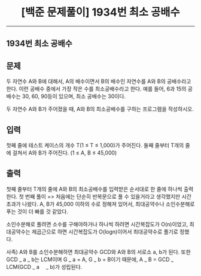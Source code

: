 # <center>[백준 문제풀이] 1934번 최소 공배수</center>

---

## 1934번 최소 공배수

## 문제

두 자연수 A와 B에 대해서, A의 배수이면서 B의 배수인 자연수를 A와 B의 공배수라고 한다. 이런 공배수 중에서 가장 작은 수를 최소공배수라고 한다. 예를 들어, 6과 15의 공배수는 30, 60, 90등이 있으며, 최소 공배수는 30이다.

두 자연수 A와 B가 주어졌을 때, A와 B의 최소공배수를 구하는 프로그램을 작성하시오.

## 입력

첫째 줄에 테스트 케이스의 개수 T(1 ≤ T ≤ 1,000)가 주어진다. 둘째 줄부터 T개의 줄에 걸쳐서 A와 B가 주어진다. (1 ≤ A, B ≤ 45,000)

## 출력

첫째 줄부터 T개의 줄에 A와 B의 최소공배수를 입력받은 순서대로 한 줄에 하나씩 출력한다.
첫 번째 풀이
=> 처음에는 단순히 반복문으로 풀 수 있을거라고 생각했지만 시간 초과가 나왔다. A, B가 45,000 이하의 수로 정해져 있어서, 최대공약수나 소인수분해로 푸는 것이 더 빠를 것 같았다.

소인수분해로 풀려면 소수를 구해야하거나 하나씩 하려면 시간복잡도가 O(n)이었고, 최대공약수는 제곱근으로 하면 시간복잡도가 O(logn)이어서 최대공약수로 풀기로 정했다.

사족) A와 B를 소인수분해하면 최대공약수 GCD와 A와 B의 서로소 a, b가 된다. 또한 GCD _ a _ b는 LCM이며 G _ a = A, G _ b = B이기 때문에, A _ B = GCD _ LCM(GCD _ a 　_ b)가 성립된다.
